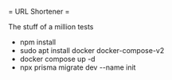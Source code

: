 = URL Shortener = 

The stuff of a million tests

* npm install
* sudo apt install docker docker-compose-v2
* docker compose up -d
* npx prisma migrate dev --name init
